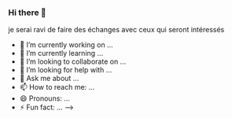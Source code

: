 ### Hi there 👋

<!--
**lalaina23/lalaina23** is a ✨ _special_ ✨ repository because its `README.md` (this file) appears on your GitHub profile.
hi je suis lalaina, je suis actuellement apprenante sur la plateforme sayna, et je compte bien approfondir mes connaissances en digitale numérique
le code m'intersse mais je ne suis pas encore une professionnele
je traille actuellement en local
mais j'apprend les bases sur sayna
je cherche à collaborer avec les professionnels 
voici mon contact: lalainaheriandria@gmail.com
more about me:https://www.linkedin.com/in/lalaina-andria-38947020b/
--> je serai ravi de faire des échanges avec ceux qui seront intéressés

- 🔭 I’m currently working on ...
- 🌱 I’m currently learning ...
- 👯 I’m looking to collaborate on ...
- 🤔 I’m looking for help with ...
- 💬 Ask me about ...
- 📫 How to reach me: ...
- 😄 Pronouns: ...
- ⚡ Fun fact: ...
-->


